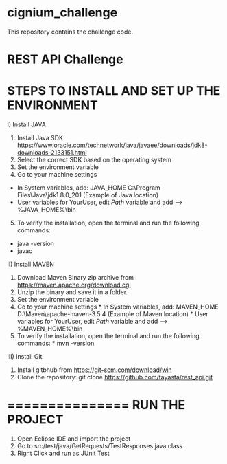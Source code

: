 # cignium_challenge
This repository contains the challenge code.

# REST API Challenge

STEPS TO INSTALL AND SET UP THE ENVIRONMENT
===========================================

I) Install JAVA

1. Install Java SDK https://www.oracle.com/technetwork/java/javaee/downloads/jdk8-downloads-2133151.html 
2. Select the correct SDK based on the operating system
3. Set the environment variable
4. Go to your machine settings
  * In System variables, add: JAVA_HOME C:\Program Files\Java\jdk1.8.0_201 (Example of Java location)
  * User variables for YourUser, edit *Path* variable and add --> %JAVA_HOME%\bin
5. To verify the installation, open the terminal and run the following commands: 
  * java -version
  * javac

II) Install MAVEN

  1. Download Maven Binary zip archive from https://maven.apache.org/download.cgi
  2. Unzip the binary and save it in a folder.
  3. Set the environment variable
  4. Go to your machine settings
    * In System variables, add: MAVEN_HOME D:\Maven\apache-maven-3.5.4 (Example of Maven location)
    * User variables for YourUser, edit *Path* variable and add --> %MAVEN_HOME%\bin
  5. To verify the installation, open the terminal and run the following commands: 
    * mvn -version
    
 III) Install Git
   1. Install gitbhub from https://git-scm.com/download/win
   2. Clone the repository: git clone https://github.com/fayasta/rest_api.git
 
 ===============
 RUN THE PROJECT
 ===============
 
  1. Open Eclipse IDE and import the project
  2. Go to src/test/java/GetRequests/TestResponses.java class 
  3. Right Click and run as JUnit Test
 
